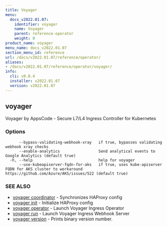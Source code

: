 ```yaml
---
title: Voyager
menu:
  docs_v2022.01.07:
    identifier: voyager
    name: Voyager
    parent: reference-operator
    weight: 0
product_name: voyager
menu_name: docs_v2022.01.07
section_menu_id: reference
url: /docs/v2022.01.07/reference/operator/
aliases:
- /docs/v2022.01.07/reference/operator/voyager/
info:
  cli: v0.0.4
  installer: v2022.01.07
  version: v2022.01.07
---
```


## voyager

Voyager by AppsCode - Secure L7/L4 Ingress Controller for Kubernetes

### Options

```
      --bypass-validating-webhook-xray   if true, bypasses validating webhook xray checks
      --enable-analytics                 Send analytical events to Google Analytics (default true)
  -h, --help                             help for voyager
      --use-kubeapiserver-fqdn-for-aks   if true, uses kube-apiserver FQDN for AKS cluster to workaround https://github.com/Azure/AKS/issues/522 (default true)
```

### SEE ALSO

* [voyager coordinator](/docs/v2022.01.07/reference/operator/voyager_coordinator)	 - Synchronizes HAProxy config
* [voyager init](/docs/v2022.01.07/reference/operator/voyager_init)	 - Initialize HAProxy config
* [voyager operator](/docs/v2022.01.07/reference/operator/voyager_operator)	 - Launch Voyager Ingress Operator
* [voyager run](/docs/v2022.01.07/reference/operator/voyager_run)	 - Launch Voyager Ingress Webhook Server
* [voyager version](/docs/v2022.01.07/reference/operator/voyager_version)	 - Prints binary version number.

